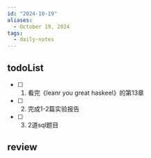 ```yaml
---
id: "2024-10-19"
aliases:
  - October 19, 2024
tags:
  - daily-notes
---
```


## todoList
- [ ]  1. 看完《leanr you great haskeel》的第13章
- [ ]  2. 完成1-2篇实验报告
- [ ]  3. 2道sql题目

## review


